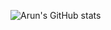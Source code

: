 

<!---
getarun4t/getarun4t is a ✨ special ✨ repository because its `README.md` (this file) appears on your GitHub profile.
You can click the Preview link to take a look at your changes.
--->

![Arun's GitHub stats](https://github-readme-stats.vercel.app/api?username=getarun4t&count_private=true&show_icons=true&theme=dark)
